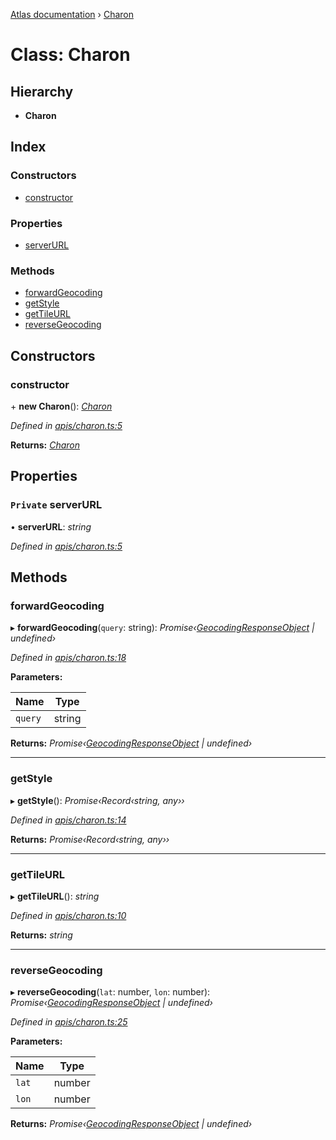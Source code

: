 [Atlas documentation](../globals.md) › [Charon](charon.md)

# Class: Charon

## Hierarchy

* **Charon**

## Index

### Constructors

* [constructor](charon.md#constructor)

### Properties

* [serverURL](charon.md#private-serverurl)

### Methods

* [forwardGeocoding](charon.md#forwardgeocoding)
* [getStyle](charon.md#getstyle)
* [getTileURL](charon.md#gettileurl)
* [reverseGeocoding](charon.md#reversegeocoding)

## Constructors

###  constructor

\+ **new Charon**(): *[Charon](charon.md)*

*Defined in [apis/charon.ts:5](https://github.com/chronark/atlas/blob/88749ce/src/apis/charon.ts#L5)*

**Returns:** *[Charon](charon.md)*

## Properties

### `Private` serverURL

• **serverURL**: *string*

*Defined in [apis/charon.ts:5](https://github.com/chronark/atlas/blob/88749ce/src/apis/charon.ts#L5)*

## Methods

###  forwardGeocoding

▸ **forwardGeocoding**(`query`: string): *Promise‹[GeocodingResponseObject](../interfaces/geocodingresponseobject.md) | undefined›*

*Defined in [apis/charon.ts:18](https://github.com/chronark/atlas/blob/88749ce/src/apis/charon.ts#L18)*

**Parameters:**

Name | Type |
------ | ------ |
`query` | string |

**Returns:** *Promise‹[GeocodingResponseObject](../interfaces/geocodingresponseobject.md) | undefined›*

___

###  getStyle

▸ **getStyle**(): *Promise‹Record‹string, any››*

*Defined in [apis/charon.ts:14](https://github.com/chronark/atlas/blob/88749ce/src/apis/charon.ts#L14)*

**Returns:** *Promise‹Record‹string, any››*

___

###  getTileURL

▸ **getTileURL**(): *string*

*Defined in [apis/charon.ts:10](https://github.com/chronark/atlas/blob/88749ce/src/apis/charon.ts#L10)*

**Returns:** *string*

___

###  reverseGeocoding

▸ **reverseGeocoding**(`lat`: number, `lon`: number): *Promise‹[GeocodingResponseObject](../interfaces/geocodingresponseobject.md) | undefined›*

*Defined in [apis/charon.ts:25](https://github.com/chronark/atlas/blob/88749ce/src/apis/charon.ts#L25)*

**Parameters:**

Name | Type |
------ | ------ |
`lat` | number |
`lon` | number |

**Returns:** *Promise‹[GeocodingResponseObject](../interfaces/geocodingresponseobject.md) | undefined›*
